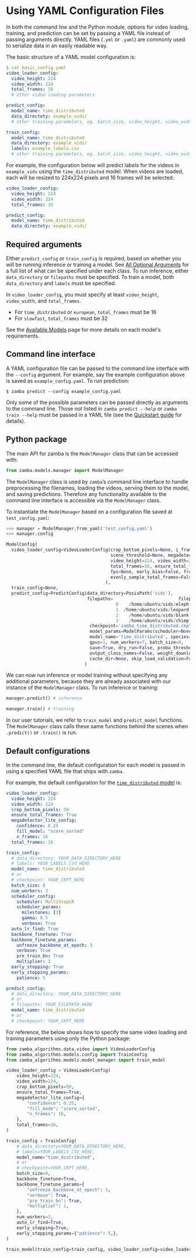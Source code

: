 # Using YAML Configuration Files

In both the command line and the Python module, options for video loading, training, and prediction can be set by passing a YAML file instead of passing arguments directly. YAML files (`.yml` or `.yaml`) are commonly used to serialize data in an easily readable way.

The basic structure of a YAML model configuration is:

```yaml
$ cat basic_config.yaml
video_loader_config:
  video_height: 224
  video_width: 224
  total_frames: 16
  # other video loading parameters

predict_config:
  model_name: time_distributed
  data_directoty: example_vids/
  # other training parameters, eg. batch_size, video_height, video_width

train_config:
  model_name: time_distributed
  data_directory: example_vids/
  labels: example_labels.csv
  # other training parameters, eg. batch_size, video_height, video_width
```

For example, the configuration below will predict labels for the videos in `example_vids` using the `time_distributed` model. When videos are loaded, each will be resized to 224x224 pixels and 16 frames will be selected:

```yaml
video_loader_config:
  video_height: 224
  video_width: 224
  total_frames: 16

predict_config:
  model_name: time_distributed
  data_directoty: example_vids/
```

## Required arguments

Either `predict_config` or `train_config` is required, based on whether you will be running inference or training a model. See [All Optional Arguments](configurations.md) for a full list of what can be specified under each class. To run inference, either `data_directory` or `filepaths` must be specified. To train a model, both `data_directory` and `labels` must be specified.

In `video_loader_config`, you must specify at least `video_height`, `video_width`, and `total_frames`. 

* For `time_distributed` or `european`, `total_frames` must be 16
* For `slowfast`, `total_frames` must be 32

See the [Available Models](models.md) page for more details on each model's requirements.

## Command line interface

A YAML configuration file can be passed to the command line interface with the `--config` argument. For example, say the example configuration above is saved as `example_config.yaml`. To run prediction:

```console
$ zamba predict --config example_config.yaml
```

Only some of the possible parameters can be passed directly as arguments to the command line. Those not listed in `zamba predict --help` or `zamba train --help` must be passed in a YAML file (see the [Quickstart guide](quickstart.md#getting-help) for details).

## Python package

The main API for zamba is the `ModelManager` class that can be accessed with:
<!-- TODO: add link to source code><!--> 

```python
from zamba.models.manager import ModelManager
```

The `ModelManager` class is used by `zamba`’s command line interface to handle preprocessing the filenames, loading the videos, serving them to the model, and saving predictions. Therefore any functionality available to the command line interface is accessible via the `ModelManager` class.

To instantiate the `ModelManager` based on a configuration file saved at `test_config.yaml`:
```python
>>> manager = ModelManager.from_yaml('test_config.yaml')
>>> manager.config

ModelConfig(
  video_loader_config=VideoLoaderConfig(crop_bottom_pixels=None, i_frames=False, 
                                        scene_threshold=None, megadetector_lite_config=None, 
                                        video_height=224, video_width=224, 
                                        total_frames=16, ensure_total_frames=True, 
                                        fps=None, early_bias=False, frame_indices=None,
                                        evenly_sample_total_frames=False, pix_fmt='rgb24'
                                      ), 
  train_config=None, 
  predict_config=PredictConfig(data_directory=PosixPath('vids'), 
                               filepaths=                         filepath
                                          0    /home/ubuntu/vids/eleph.MP4
                                          1  /home/ubuntu/vids/leopard.MP4
                                          2    /home/ubuntu/vids/blank.MP4
                                          3    /home/ubuntu/vids/chimp.MP4, 
                                checkpoint='zamba_time_distributed.ckpt', 
                                model_params=ModelParams(scheduler=None, scheduler_params=None),
                                model_name='time_distributed', species=None, 
                                gpus=1, num_workers=7, batch_size=8, 
                                save=True, dry_run=False, proba_threshold=None,
                                output_class_names=False, weight_download_region='us', 
                                cache_dir=None, skip_load_validation=False)
                              )
```

We can now run inference or model training without specifying any additional parameters, because they are already associated with our instance of the `ModelManager` class. To run inference or training:
```python
manager.predict() # inference

manager.train() # training
```

In our user tutorials, we refer to `train_model` and `predict_model` functions. The `ModelManager` class calls these same functions behind the scenes when `.predict()` or `.train()` is run.


## Default configurations

In the command line, the default configuration for each model is passed in using a specified YAML file that ships with `zamba`<!-- TODO: add link to github><!-->.

For example, the default configuration for the [`time_distributed` model](models.md#time-distributed) is:

```yaml
video_loader_config:
  video_height: 224
  video_width: 224
  crop_bottom_pixels: 50
  ensure_total_frames: True
  megadetector_lite_config:
    confidence: 0.25
    fill_model: "score_sorted"
    n_frames: 16
  total_frames: 16

train_config:
  # data_directory: YOUR_DATA_DIRECTORY_HERE
  # labels: YOUR_LABELS_CSV_HERE
  model_name: time_distributed
  # or
  # checkpoint: YOUR_CKPT_HERE
  batch_size: 8
  num_workers: 3
  scheduler_config:
    scheduler: MultiStepLR
    scheduler_params:
      milestones: [3]
      gamma: 0.5
      verbose: True
  auto_lr_find: True
  backbone_finetune: True
  backbone_finetune_params:
    unfreeze_backbone_at_epoch: 3
    verbose: True
    pre_train_bn: True
    multiplier: 1
  early_stopping: True
  early_stopping_params:
    patience: 5

predict_config:
  # data_directory: YOUR_DATA_DIRECTORY_HERE
  # or
  # filepaths: YOUR_FILEPATH_HERE
  model_name: time_distributed
  # or
  # checkpoint: YOUR_CKPT_HERE
```

For reference, the below shows how to specify the same video loading and training parameters using only the Python package:

```python
from zamba_algorithms.data.video import VideoLoaderConfig
from zamba_algorithms.models.config import TrainConfig
from zamba_algorithms.models.model_manager import train_model

video_loader_config = VideoLoaderConfig(
    video_height=224,
    video_width=224,
    crop_bottom_pixels=50,
    ensure_total_frames=True,
    megadetector_lite_config={
        "confidence": 0.25,
        "fill_mode": "score_sorted",
        "n_frames": 16,
    },
    total_frames=16,
)

train_config = TrainConfig(
    # data_directory=YOUR_DATA_DIRECTORY_HERE,
    # labels=YOUR_LABELS_CSV_HERE,
    model_name="time_distributed",
    # or
    # checkpoint=YOUR_CKPT_HERE,
    batch_size=8,
    backbone_finetune=True,
    backbone_finetune_params={
        "unfreeze_backbone_at_epoch": 3,
        "verbose": True,
        "pre_train_bn": True,
        "multiplier": 1,
    },
    num_workers=3,
    auto_lr_find=True,
    early_stopping=True,
    early_stopping_params={"patience": 5,},
)

train_model(train_config=train_config, video_loader_config=video_loader_config)
```